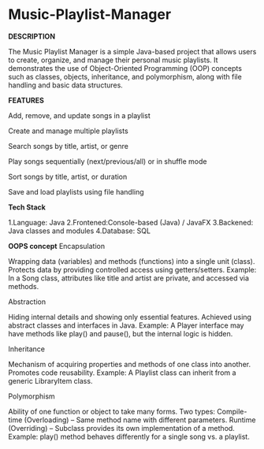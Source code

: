 # Music-Playlist-Manager

**DESCRIPTION**

The Music Playlist Manager is a simple Java-based project that allows users to create, organize, and manage their personal music playlists. 
It demonstrates the use of Object-Oriented Programming (OOP) concepts such as classes, objects, inheritance, and polymorphism, along with file handling and basic data structures.

**FEATURES**

Add, remove, and update songs in a playlist

Create and manage multiple playlists

Search songs by title, artist, or genre

Play songs sequentially (next/previous/all) or in shuffle mode

Sort songs by title, artist, or duration

Save and load playlists using file handling

**Tech Stack**

1.Language: Java
2.Frontened:Console-based (Java) / JavaFX
3.Backened: Java classes and modules
4.Database: SQL

**OOPS concept**
Encapsulation

Wrapping data (variables) and methods (functions) into a single unit (class).
Protects data by providing controlled access using getters/setters.
Example: In a Song class, attributes like title and artist are private, and accessed via methods.

Abstraction

Hiding internal details and showing only essential features.
Achieved using abstract classes and interfaces in Java.
Example: A Player interface may have methods like play() and pause(), but the internal logic is hidden.

Inheritance

Mechanism of acquiring properties and methods of one class into another.
Promotes code reusability.
Example: A Playlist class can inherit from a generic LibraryItem class.

Polymorphism

Ability of one function or object to take many forms.
Two types:
Compile-time (Overloading) – Same method name with different parameters.
Runtime (Overriding) – Subclass provides its own implementation of a method.
Example: play() method behaves differently for a single song vs. a playlist.
